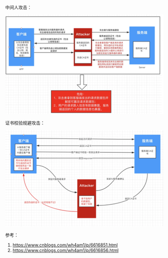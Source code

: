 
中间人攻击：

![](assets/HTTPS中间人攻击/中间人攻击.png)

证书校验规避攻击：

![](assets/HTTPS中间人攻击/证书校验规避攻击.png)

参考：
1. https://www.cnblogs.com/wh4am1/p/6616851.html
2. https://www.cnblogs.com/wh4am1/p/6616856.html
